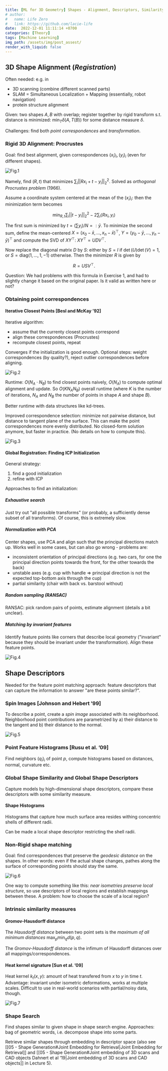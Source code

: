 ```yaml
---
title: [ML for 3D Geometry] Shapes - Alignment, Descriptors, Similarity
# author:
#   name: Life Zero
#   link: https://github.com/lacie-life
date:  2022-12-01 11:11:14 +0700
categories: [Theory]
tags: [Machine Learning]
img_path: /assets/img/post_assest/
render_with_liquid: false
---
```


## 3D Shape Alignment (*Registration*)
Often needed: e.g. in 
- 3D scanning (combine different scanned parts)
- SLAM = Simultaneous Localization + Mapping (essentially, robot navigation)
- protein structure alignment

Given: two shapes $A, B$ with overlap; register together by rigid transform s.t. distance is minimized: $\min_T \delta(A, T(B))$ for some distance measure $\delta$.

Challenges: find both *point correspondences* and *transformation*.

### Rigid 3D Alignment: Procrustes

Goal: find best alignment, given correspondences $(x_i)_i, (y_i)_i$ (even for different shapes).

![Fig.1](https://github.com/lacie-life/lacie-life.github.io/blob/main/assets/img/post_assest/chair-alignment.png?raw=true)

Namely, find $(R, t)$ that minimizes $\sum_i ||R x_i + t - y_i||_2^2$. Solved as *orthogonal Procrustes problem* (1966).

Assume a coordinate system centered at the mean of the $(x_i)_i$: then the minimization term becomes

$$\min_{R, t} \sum_i ||t-y_i||_2^2 - 2\sum_i \langle R x_i, y_i \rangle$$

The first sum is minimized by $t = (\sum y_i)/N =: \bar{y}$. To minimize the second sum, define the mean-centered $X = (x_0 - \bar{x}, \dots, x_n - \bar{x})^\top$, $Y = (y_0 - \bar{y}, \dots, y_n - \bar{y})^\top$ and compute the SVD of $XY^\top$: $XY^\top = UDV^\top$.

Now replace the diagonal matrix $D$ by $S$: either by $S = I$ if $\det(U)\det(V)=1$, or $S = \text{diag}(1, \dots, 1, -1)$ otherwise. Then the minimizer $R$ is given by

$$R = USV^\top.$$

Question: We had problems with this formula in Exercise 1, and had to slightly change it based on the original paper. Is it valid as written here or not?

### Obtaining point correspondences
#### Iterative Closest Points [Besl and McKay ’92]
Iterative algorithm:
- assume that the currenty closest points correspond
- align these correspondences (Procrustes)
- recompute closest points, repeat

Converges if the initialization is good enough. Optional steps: weight correspondences (by quality?), reject outlier correspondences before aligning.

![Fig.2](https://github.com/lacie-life/lacie-life.github.io/blob/main/assets/img/post_assest/iterative-closest-points.png?raw=true)

Runtime: $O(N_A \cdot N_B)$ to find closest points naively, $O(N_A)$ to compute optimal alignment and update. So $O(K N_A N_B)$ overall runtime (where $K$ is the number of iterations, $N_A$ and $N_B$ the number of points in shape $A$ and shape $B$).

Better runtime with data structures like kd-trees.

Improved correspondence selection: minimize not pairwise distance, but distance to tangent plane of the surface. This can make the point correspondences more evenly distributed. No closed-form solution anymore, but faster in practice. (No details on how to compute this).

![Fig.3](https://github.com/lacie-life/lacie-life.github.io/blob/main/assets/img/post_assest/icp-tangent-plane.png?raw=true)

#### Global Registration: Finding ICP Initialization
General strategy: 
1. find a good initialization
2. refine with ICP

Approaches to find an initialization:

##### Exhaustive search
Just try out "all possible transforms" (or probably, a sufficiently dense subset of all transforms). Of course, this is extremely slow.

##### Normalization with PCA
Center shapes, use PCA and align such that the principal directions match up. Works well in some cases, but can also go wrong - problems are:
- inconsistent orientation of principal directions (e.g. two cars, for one the principal direction points towards the front, for the other towards the back)
- unstable axes (e.g. cup with handle => principal direction is not the expected top-bottom axis through the cup)
- partial similarity (chair with back vs. barstool without)

##### Random sampling (RANSAC)
RANSAC: pick random pairs of points, estimate alignment (details a bit unclear).

##### Matching by invariant features
Identify feature points like corners that describe local geometry ("invariant" because they should be invariant under the transformation). Align these feature points.

![Fig.4](https://github.com/lacie-life/lacie-life.github.io/blob/main/assets/img/post_assest/feature-points.png?raw=true)

## Shape Descriptors
Needed for the feature point matching approach: feature descriptors that can capture the information to answer "are these points similar?".

### Spin Images [Johnson and Hebert ’99]
To describe a point, create a *spin image* associated with its neighborhood. Neighborhood point contributions are parametrized by a) their distance to the tangent and b) their distance to the normal.

![Fig.5](https://github.com/lacie-life/lacie-life.github.io/blob/main/assets/img/post_assest/spin-image.png?raw=true)

### Point Feature Histograms [Rusu et al. ’09]
Find neighbors $(q_i)_i$ of point $p$, compute histograms based on distances, normal, curvature etc.

### Global Shape Similarity and Global Shape Descriptors
Capture models by high-dimensional shape descriptors, compare these descriptors with some similarity measure.

#### Shape Histograms
Histograms that capture how much surface area resides withing concentric shells of different radii.

Can be made a local shape descriptor restricting the shell radii.

### Non-Rigid shape matching
Goal: find correspondences that preserve the *geodesic distance* on the shapes. In other words: even if the actual shape changes, pathes along the surface of corresponding points should stay the same.

![Fig.6](https://github.com/lacie-life/lacie-life.github.io/blob/main/assets/img/post_assest/nonrigid-elephant.png?raw=true)

One way to compute something like this: *near isometries preserve local structure*, so use descriptors of local regions and establish mappings between these. A problem: how to choose the scale of a local region?

### Intrinsic similarity measures
#### Gromov-Hausdorff distance
The *Hausdorff distance* between two point sets is the *maximum of all minimum distances* $\max_p \min_{q} d(p, q)$.

The *Gromov-Hausdorff distance* is the infimum of Hausdorff distances over all mappings/correspondences.


#### Heat kernel signature [Sun et al. ’09]
Heat kernel $k_t(x, y)$: amount of heat transfered from $x$ to $y$ in time $t$. Advantage: invariant under isometric deformations, works at multiple scales. Difficult to use in real-world scenarios with partial/noisy data, though.

![Fig.7](https://github.com/lacie-life/lacie-life.github.io/blob/main/assets/img/post_assest/heat-kernel.png?raw=true)

### Shape Search
Find shapes similar to given shape in shape search engine. Approaches: bag of geometric words, i.e. decompose shape into some parts.

Retrieve similar shapes through embedding in descriptor space (also see [[05 - Shape Generation#Joint Embedding for Retrieval|Joint Embedding for Retrieval]] and [[05 - Shape Generation#Joint embedding of 3D scans and CAD objects Dahnert et al ‘19|Joint embedding of 3D scans and CAD objects]] in Lecture 5).
